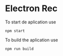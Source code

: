 # Electron Rec

To start de aplication use 
```
npm start
````

To build the aplication use
```
npm run build
```
